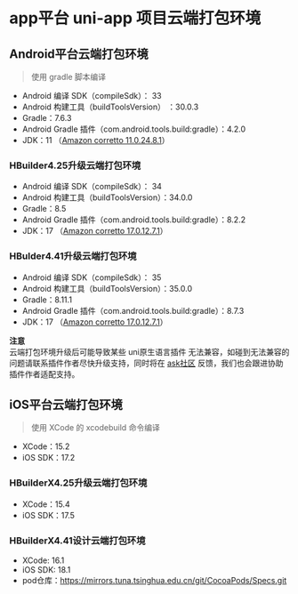 # app平台 uni-app 项目云端打包环境  

## Android平台云端打包环境  

> 使用 gradle 脚本编译  

- Android 编译 SDK（compileSdk）： 33  
- Android 构建工具（buildToolsVersion） ：30.0.3  
- Gradle：7.6.3  
- Android Gradle 插件（com.android.tools.build:gradle）：4.2.0  
- JDK：11 （[Amazon corretto 11.0.24.8.1](https://docs.aws.amazon.com/corretto/latest/corretto-11-ug/what-is-corretto-11.html)）  

### HBuilder4.25升级云端打包环境
- Android 编译 SDK（compileSdk）： 34  
- Android 构建工具（buildToolsVersion）：34.0.0  
- Gradle：8.5  
- Android Gradle 插件（com.android.tools.build:gradle）：8.2.2  
- JDK：17 （[Amazon corretto 17.0.12.7.1](https://docs.aws.amazon.com/corretto/latest/corretto-17-ug/what-is-corretto-17.html)）  

### HBulder4.41升级云端打包环境  
- Android 编译 SDK（compileSdk）： 35  
- Android 构建工具（buildToolsVersion）：35.0.0  
- Gradle：8.11.1  
- Android Gradle 插件（com.android.tools.build:gradle）：8.7.3  
- JDK：17 （[Amazon corretto 17.0.12.7.1](https://docs.aws.amazon.com/corretto/latest/corretto-17-ug/what-is-corretto-17.html)）  

**注意**  
云端打包环境升级后可能导致某些 uni原生语言插件 无法兼容，如碰到无法兼容的问题请联系插件作者尽快升级支持，同时将在 [ask社区](https://ask.dcloud.net.cn/explore/) 反馈，我们也会跟进协助插件作者适配支持。


## iOS平台云端打包环境  

> 使用 XCode 的 xcodebuild 命令编译  

- XCode：15.2  
- iOS SDK：17.2  

### HBuilderX4.25升级云端打包环境

- XCode：15.4  
- iOS SDK：17.5  

### HBuilderX4.41设计云端打包环境
- XCode: 16.1  
- iOS SDK: 18.1  
- pod仓库：https://mirrors.tuna.tsinghua.edu.cn/git/CocoaPods/Specs.git  
